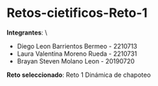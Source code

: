 # Retos-cietificos-Reto-1
**Integrantes**: \\
- Diego Leon Barrientos Bermeo - 2210713
- Laura Valentina Moreno Rueda - 2210731
- Brayan Steven Molano Leon - 20190720

**Reto seleccionado**: Reto 1 Dinámica de chapoteo

